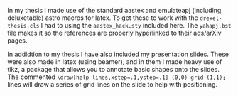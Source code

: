 In my thesis I made use of the standard aastex and emulateapj (including deluxetable) astro macros for latex. To get these to work with the `drexel-thesis.cls` I had to using the `aastex_hack.sty` included here. The `yahapj.bst` file makes it so the references are properly hyperlinked to their ads/arXiv pages.

In addidtion to my thesis I have also included my presentation slides. These were also made in latex (using beamer), and in them I made heavy use of tikz, a package that allows you to annotate basic shapes onto the slides. The commented `\draw[help lines,xstep=.1,ystep=.1] (0,0) grid (1,1);` lines will draw a series of grid lines on the slide to help with positioning.
